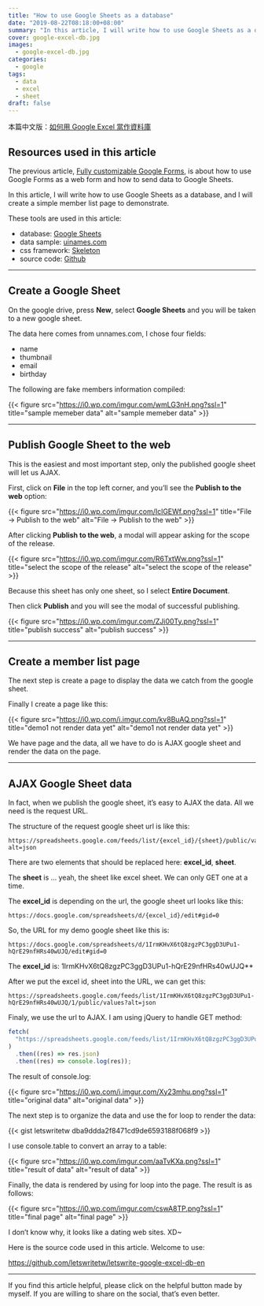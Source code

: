 ```yaml
---
title: "How to use Google Sheets as a database"
date: "2019-08-22T08:18:00+08:00"
summary: "In this article, I will write how to use Google Sheets as a database, and I will create a simple member list page to demonstrate."
cover: google-excel-db.jpg
images:
  - google-excel-db.jpg
categories:
  - google
tags:
  - data
  - excel
  - sheet
draft: false
---
```


本篇中文版：[如何用 Google Excel 當作資料庫](https://letswrite.tw/google-excel-db/)

## Resources used in this article

The previous article, [Fully customizable Google Forms](https://letswrite.tw/custom-google-form-en/), is about how to use Google Forms as a web form and how to send data to Google Sheets.

In this article, I will write how to use Google Sheets as a database, and I will create a simple member list page to demonstrate.

These tools are used in this article:

- database: [Google Sheets](https://www.google.com/sheets/about/)
- data sample: [uinames.com](https://uinames.com/)
- css framework: [Skeleton](http://getskeleton.com/)
- source code: [Github](https://github.com/letswritetw/letswrite-google-excel-db-en)

---

## Create a Google Sheet

On the google drive, press **New**, select **Google Sheets** and you will be taken to a new google sheet.

The data here comes from unnames.com, I chose four fields:

- name
- thumbnail
- email
- birthday

The following are fake members information compiled:

{{< figure src="https://i0.wp.com/imgur.com/wmLG3nH.png?ssl=1" title="sample memeber data" alt="sample memeber data" >}}

---

## Publish Google Sheet to the web

This is the easiest and most important step, only the published google sheet will let us AJAX.

First, click on **File** in the top left corner, and you’ll see the **Publish to the web** option:

{{< figure src="https://i0.wp.com/imgur.com/IclGEWf.png?ssl=1" title="File -> Publish to the web" alt="File -> Publish to the web" >}}

After clicking **Publish to the web**, a modal will appear asking for the scope of the release.

{{< figure src="https://i0.wp.com/imgur.com/R6TxtWw.png?ssl=1" title="select the scope of the release" alt="select the scope of the release" >}}

Because this sheet has only one sheet, so I select **Entire Document**.

Then click **Publish** and you will see the modal of successful publishing.

{{< figure src="https://i0.wp.com/imgur.com/ZJi00Ty.png?ssl=1" title="publish success" alt="publish success" >}}

---

## Create a member list page

The next step is create a page to display the data we catch from the google sheet.

Finally I create a page like this:

{{< figure src="https://i0.wp.com/i.imgur.com/kv8BuAQ.png?ssl=1" title="demo1 not render data yet" alt="demo1 not render data yet" >}}

We have page and the data, all we have to do is AJAX google sheet and render the data on the page.

---

## AJAX Google Sheet data

In fact, when we publish the google sheet, it’s easy to AJAX the data. All we need is the request URL.

The structure of the request google sheet url is like this:

```text {linenos=table,anchorlinenos=true}
https://spreadsheets.google.com/feeds/list/{excel_id}/{sheet}/public/values?alt=json
```

There are two elements that should be replaced here: **excel_id**, **sheet**.

The **sheet** is … yeah, the sheet like excel sheet. We can only GET one at a time.

The **excel_id** is depending on the url, the google sheet url looks like this:

```text {linenos=table,anchorlinenos=true}
https://docs.google.com/spreadsheets/d/{excel_id}/edit#gid=0
```

So, the URL for my demo google sheet like this is:

```text {linenos=table,anchorlinenos=true}
https://docs.google.com/spreadsheets/d/1IrmKHvX6tQ8zgzPC3ggD3UPu1-hQrE29nfHRs40wUJQ/edit#gid=0
```

The **excel_id** is: 1IrmKHvX6tQ8zgzPC3ggD3UPu1-hQrE29nfHRs40wUJQ\*\*

After we put the excel id, sheet into the URL, we can get this:

```text {linenos=table,anchorlinenos=true}
https://spreadsheets.google.com/feeds/list/1IrmKHvX6tQ8zgzPC3ggD3UPu1-hQrE29nfHRs40wUJQ/1/public/values?alt=json
```

Finaly, we use the url to AJAX. I am using jQuery to handle GET method:

```javascript {linenos=table,anchorlinenos=true}
fetch(
  "https://spreadsheets.google.com/feeds/list/1IrmKHvX6tQ8zgzPC3ggD3UPu1-hQrE29nfHRs40wUJQ/1/public/values?alt=json"
)
  .then((res) => res.json)
  .then((res) => console.log(res));
```

The result of console.log:

{{< figure src="https://i0.wp.com/i.imgur.com/Xy23mhu.png?ssl=1" title="original data" alt="original data" >}}

The next step is to organize the data and use the for loop to render the data:

{{< gist letswritetw dba9ddda2f8471cd9de6593188f068f9 >}}

I use console.table to convert an array to a table:

{{< figure src="https://i0.wp.com/imgur.com/aaTvKXa.png?ssl=1" title="result of data" alt="result of data" >}}

Finally, the data is rendered by using for loop into the page. The result is as follows:

{{< figure src="https://i0.wp.com/imgur.com/cswA8TP.png?ssl=1" title="final page" alt="final page" >}}

I don’t know why, it looks like a dating web sites. XD~

Here is the source code used in this article. Welcome to use:

<https://github.com/letswritetw/letswrite-google-excel-db-en>

---

If you find this article helpful, please click on the helpful button made by myself. If you are willing to share on the social, that’s even better.
